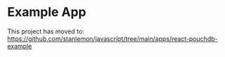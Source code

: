 # Example App

This project has moved to:
<https://github.com/stanlemon/javascript/tree/main/apps/react-pouchdb-example>

